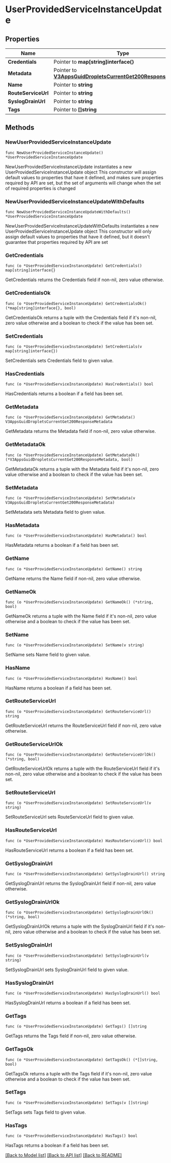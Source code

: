 # UserProvidedServiceInstanceUpdate

## Properties

Name | Type | Description | Notes
------------ | ------------- | ------------- | -------------
**Credentials** | Pointer to **map[string]interface{}** |  | [optional] 
**Metadata** | Pointer to [**V3AppsGuidDropletsCurrentGet200ResponseMetadata**](V3AppsGuidDropletsCurrentGet200ResponseMetadata.md) |  | [optional] 
**Name** | Pointer to **string** |  | [optional] 
**RouteServiceUrl** | Pointer to **string** |  | [optional] 
**SyslogDrainUrl** | Pointer to **string** |  | [optional] 
**Tags** | Pointer to **[]string** |  | [optional] 

## Methods

### NewUserProvidedServiceInstanceUpdate

`func NewUserProvidedServiceInstanceUpdate() *UserProvidedServiceInstanceUpdate`

NewUserProvidedServiceInstanceUpdate instantiates a new UserProvidedServiceInstanceUpdate object
This constructor will assign default values to properties that have it defined,
and makes sure properties required by API are set, but the set of arguments
will change when the set of required properties is changed

### NewUserProvidedServiceInstanceUpdateWithDefaults

`func NewUserProvidedServiceInstanceUpdateWithDefaults() *UserProvidedServiceInstanceUpdate`

NewUserProvidedServiceInstanceUpdateWithDefaults instantiates a new UserProvidedServiceInstanceUpdate object
This constructor will only assign default values to properties that have it defined,
but it doesn't guarantee that properties required by API are set

### GetCredentials

`func (o *UserProvidedServiceInstanceUpdate) GetCredentials() map[string]interface{}`

GetCredentials returns the Credentials field if non-nil, zero value otherwise.

### GetCredentialsOk

`func (o *UserProvidedServiceInstanceUpdate) GetCredentialsOk() (*map[string]interface{}, bool)`

GetCredentialsOk returns a tuple with the Credentials field if it's non-nil, zero value otherwise
and a boolean to check if the value has been set.

### SetCredentials

`func (o *UserProvidedServiceInstanceUpdate) SetCredentials(v map[string]interface{})`

SetCredentials sets Credentials field to given value.

### HasCredentials

`func (o *UserProvidedServiceInstanceUpdate) HasCredentials() bool`

HasCredentials returns a boolean if a field has been set.

### GetMetadata

`func (o *UserProvidedServiceInstanceUpdate) GetMetadata() V3AppsGuidDropletsCurrentGet200ResponseMetadata`

GetMetadata returns the Metadata field if non-nil, zero value otherwise.

### GetMetadataOk

`func (o *UserProvidedServiceInstanceUpdate) GetMetadataOk() (*V3AppsGuidDropletsCurrentGet200ResponseMetadata, bool)`

GetMetadataOk returns a tuple with the Metadata field if it's non-nil, zero value otherwise
and a boolean to check if the value has been set.

### SetMetadata

`func (o *UserProvidedServiceInstanceUpdate) SetMetadata(v V3AppsGuidDropletsCurrentGet200ResponseMetadata)`

SetMetadata sets Metadata field to given value.

### HasMetadata

`func (o *UserProvidedServiceInstanceUpdate) HasMetadata() bool`

HasMetadata returns a boolean if a field has been set.

### GetName

`func (o *UserProvidedServiceInstanceUpdate) GetName() string`

GetName returns the Name field if non-nil, zero value otherwise.

### GetNameOk

`func (o *UserProvidedServiceInstanceUpdate) GetNameOk() (*string, bool)`

GetNameOk returns a tuple with the Name field if it's non-nil, zero value otherwise
and a boolean to check if the value has been set.

### SetName

`func (o *UserProvidedServiceInstanceUpdate) SetName(v string)`

SetName sets Name field to given value.

### HasName

`func (o *UserProvidedServiceInstanceUpdate) HasName() bool`

HasName returns a boolean if a field has been set.

### GetRouteServiceUrl

`func (o *UserProvidedServiceInstanceUpdate) GetRouteServiceUrl() string`

GetRouteServiceUrl returns the RouteServiceUrl field if non-nil, zero value otherwise.

### GetRouteServiceUrlOk

`func (o *UserProvidedServiceInstanceUpdate) GetRouteServiceUrlOk() (*string, bool)`

GetRouteServiceUrlOk returns a tuple with the RouteServiceUrl field if it's non-nil, zero value otherwise
and a boolean to check if the value has been set.

### SetRouteServiceUrl

`func (o *UserProvidedServiceInstanceUpdate) SetRouteServiceUrl(v string)`

SetRouteServiceUrl sets RouteServiceUrl field to given value.

### HasRouteServiceUrl

`func (o *UserProvidedServiceInstanceUpdate) HasRouteServiceUrl() bool`

HasRouteServiceUrl returns a boolean if a field has been set.

### GetSyslogDrainUrl

`func (o *UserProvidedServiceInstanceUpdate) GetSyslogDrainUrl() string`

GetSyslogDrainUrl returns the SyslogDrainUrl field if non-nil, zero value otherwise.

### GetSyslogDrainUrlOk

`func (o *UserProvidedServiceInstanceUpdate) GetSyslogDrainUrlOk() (*string, bool)`

GetSyslogDrainUrlOk returns a tuple with the SyslogDrainUrl field if it's non-nil, zero value otherwise
and a boolean to check if the value has been set.

### SetSyslogDrainUrl

`func (o *UserProvidedServiceInstanceUpdate) SetSyslogDrainUrl(v string)`

SetSyslogDrainUrl sets SyslogDrainUrl field to given value.

### HasSyslogDrainUrl

`func (o *UserProvidedServiceInstanceUpdate) HasSyslogDrainUrl() bool`

HasSyslogDrainUrl returns a boolean if a field has been set.

### GetTags

`func (o *UserProvidedServiceInstanceUpdate) GetTags() []string`

GetTags returns the Tags field if non-nil, zero value otherwise.

### GetTagsOk

`func (o *UserProvidedServiceInstanceUpdate) GetTagsOk() (*[]string, bool)`

GetTagsOk returns a tuple with the Tags field if it's non-nil, zero value otherwise
and a boolean to check if the value has been set.

### SetTags

`func (o *UserProvidedServiceInstanceUpdate) SetTags(v []string)`

SetTags sets Tags field to given value.

### HasTags

`func (o *UserProvidedServiceInstanceUpdate) HasTags() bool`

HasTags returns a boolean if a field has been set.


[[Back to Model list]](../README.md#documentation-for-models) [[Back to API list]](../README.md#documentation-for-api-endpoints) [[Back to README]](../README.md)


